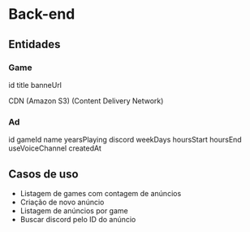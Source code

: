 # Back-end

## Entidades 


### Game

id
title
banneUrl

CDN (Amazon S3) (Content Delivery Network)

### Ad

id
gameId
name
yearsPlaying
discord
weekDays
hoursStart
hoursEnd
useVoiceChannel
createdAt

## Casos de uso 

- Listagem de games com contagem de anúncios 
- Criação de novo anúncio 
- Listagem de anúncios por game 
- Buscar discord pelo ID do anúncio 